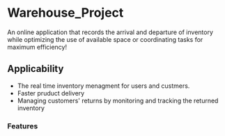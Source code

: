 # Warehouse_Project

An online application that records the arrival and departure of inventory while optimizing the use of available space or coordinating tasks for maximum efficiency!

## Applicability 

- The real time inventory menagment for users and custmers.
- Faster pruduct delivery
- Managing customers' returns by monitoring and tracking the returned inventory

### Features

